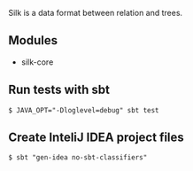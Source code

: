 
Silk is a data format between relation and trees.

## Modules
* silk-core



## Run tests with sbt

    $ JAVA_OPT="-Dloglevel=debug" sbt test


## Create InteliJ IDEA project files

    $ sbt "gen-idea no-sbt-classifiers"


